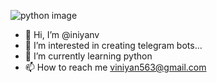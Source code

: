 ![python image](https://user-images.githubusercontent.com/78460090/127756794-f7790fb4-0c68-4a22-aa71-f7734e8d5d29.png)



- 👋 Hi, I’m @iniyanv
- 👀 I’m interested in creating telegram bots...
- 🌱 I’m currently learning python
- 📫 How to reach me viniyan563@gmail.com

<!---
iniyanv/iniyanv is a ✨ special ✨ repository because its `README.md` (this file) appears on your GitHub profile.
You can click the Preview link to take a look at your changes.
--->
